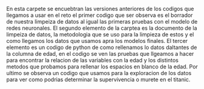 En esta carpete se encuebtran las versiones anteriores de los codigos que llegamos a usar en el reto el primer codigo que ser observa es el borrador de nuestra limpeiza de datos al igual las primeras pruebas con el modelo de redes neuronales.
El segundo elemento de la carptea es la documento de la limpeiza de datos, la metodologia que se uso para la limpieza de estos y el como llegamos los datos que usamos apra los modelos finales.
El tercer elemento es un codigo de python de como rellenamos lo datos daltantes de la columna de edad, en el codigo se ven las pruebas que llgeamos a hacer para encontrar la relacion de las variables con la edad y los distintos metodos que probamos para rellenar los espacios en blanco de la edad.
Por ultimo se observa un codigo que usamos para la exploracion de los datos para ver como podrias determinar la supervivencia o murete en el titanic.
